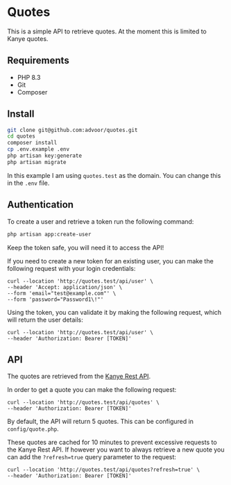 # Quotes
This is a simple API to retrieve quotes. At the moment this is limited to Kanye quotes.

## Requirements
- PHP 8.3
- Git
- Composer

## Install
```bash
git clone git@github.com:advoor/quotes.git
cd quotes
composer install
cp .env.example .env
php artisan key:generate
php artisan migrate
```

In this example I am using `quotes.test` as the domain. You can change this in the `.env` file.

## Authentication
To create a user and retrieve a token run the following command:
```bash
php artisan app:create-user
```

Keep the token safe, you will need it to access the API!

If you need to create a new token for an existing user, you can make the following request with your login credentials:
```curl
curl --location 'http://quotes.test/api/user' \
--header 'Accept: application/json' \
--form 'email="test@example.com"' \
--form 'password="Password1\!"'
```

Using the token, you can validate it by making the following request, which will return the user details:
```curl
curl --location 'http://quotes.test/api/user' \
--header 'Authorization: Bearer [TOKEN]'
```

## API
The quotes are retrieved from the [Kanye Rest API](https://kanye.rest/).

In order to get a quote you can make the following request:
```curl
curl --location 'http://quotes.test/api/quotes' \
--header 'Authorization: Bearer [TOKEN]'
```

By default, the API will return 5 quotes. This can be configured in `config/quote.php`.

These quotes are cached for 10 minutes to prevent excessive requests to the Kanye Rest API. If however you want to always retrieve a new quote you can add the `?refresh=true` query parameter to the request:
```curl
curl --location 'http://quotes.test/api/quotes?refresh=true' \
--header 'Authorization: Bearer [TOKEN]'
```
